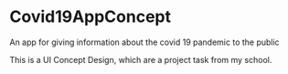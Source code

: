 # Covid19AppConcept
<p>An app for giving information about the covid 19 pandemic to the public</p>
<p>This is a UI Concept Design, which are a project task from my school.</p>
